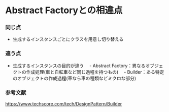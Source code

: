 # Abstract Factoryとの相違点

### 同じ点
- 生成するインスタンスごとにクラスを用意し切り替える

### 違う点
- 生成するインスタンスの目的が違う
　- Abstract Factory：異なるオブジェクトの作成処理(車と自転車など同じ過程を持つもの)
　- Builder：ある特定のオブジェクトの作成過程(車なら車の種類などミクロな部分)

### 参考文献
https://www.techscore.com/tech/DesignPattern/Builder

